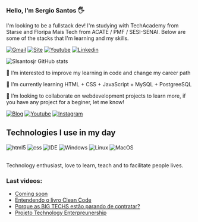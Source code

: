 ### Hello, I’m Sergio Santos 🖐️

I'm looking to be a fullstack dev! I'm studying with TechAcademy from Starse and Floripa Mais Tech from ACATE / PMF / SESI-SENAI. Below are some of the stacks that I'm learning and my skills.

[![Gmail](https://img.shields.io/badge/Gmail-D14836?style=for-the-badge&logo=gmail&logoColor=white)](mailto:slsantosjr@gmail.com)
[![Site](https://img.shields.io/badge/website-000000?style=for-the-badge&logo=About.me&logoColor=white)](https://www.lupaprojetos.com/)
[![Youtube](https://img.shields.io/badge/YouTube-FF0000?style=for-the-badge&logo=youtube&logoColor=white)](https://www.youtube.com/channel/UCmmRzr-5SlUQyTn4ly5QYEg)
[![Linkedin](https://img.shields.io/badge/LinkedIn-0077B5?style=for-the-badge&logo=linkedin&logoColor=white)](https://www.linkedin.com/in/slsantosjr/)

![Slsantosjr GitHub stats](https://github-readme-stats.vercel.app/api?username=slsantosjr&show_icons=true&theme=dracula&count_private=true)

👀 I’m interested to improve my learning in code and change my career path

🌱 I’m currently learning HTML + CSS + JavaScript + MySQL + PostgreeSQL

💞️ I’m looking to collaborate on webdevelopment projects to learn more, if you have any project for a beginer, let me know!


[![Blog](https://img.shields.io/badge/Medium-12100E?style=for-the-badge&logo=medium&logoColor=white)](https://medium.com/@slsantosjr)
[![Youtube](https://img.shields.io/badge/YouTube-FF0000?style=for-the-badge&logo=youtube&logoColor=white)](https://www.youtube.com/channel/UCz3p8vPGabf6HEJSVzhMy6g)
[![Instagram](https://img.shields.io/badge/Instagram-E4405F?style=for-the-badge&logo=instagram&logoColor=white)](https://instagram.com/slsantosjr)

## Technologies I use in my day

<div style="display: inline_block">
  <img align="center" alt="html5" src="https://img.shields.io/badge/HTML5-E34F26?style=for-the-badge&logo=html5&logoColor=white" />
  <img align="center" alt="css" src="https://img.shields.io/badge/CSS3-1572B6?style=for-the-badge&logo=css3&logoColor=white" />
  <img align="center" alt="IDE" src="https://img.shields.io/badge/Visual_Studio_Code-0078D4?style=for-the-badge&logo=visual%20studio%20code&logoColor=white" />
  <img align="center" alt="Windows" src="https://img.shields.io/badge/Windows-0078D6?style=for-the-badge&logo=windows&logoColor=white" />
  <img align="center" alt="Linux" src="https://img.shields.io/badge/Linux-FCC624?style=for-the-badge&logo=linux&logoColor=black" />
  <img align="center" alt="MacOS" src="https://img.shields.io/badge/mac%20os-000000?style=for-the-badge&logo=apple&logoColor=white" />
</div><br/>

Technology enthusiast, love to learn, teach and to facilitate people lives.

### Last videos:
- [Coming soon](https://www.youtube.com/channel/UCmmRzr-5SlUQyTn4ly5QYEg)<br/>
- [Entendendo o livro Clean Code](https://www.youtube.com/watch?v=aEPn7VV45kU)<br/>
- [Porque as BIG TECHS estão parando de contratar?](https://www.youtube.com/watch?v=F6wJ8vYmeVE)<br/>
- [Projeto Technology Enterpreunership](https://www.youtube.com/watch?v=6RYIf4iXF1g)<br/>



